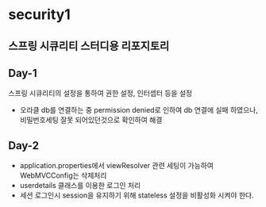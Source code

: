 # security1

## 스프링 시큐리티 스터디용 리포지토리

## Day-1

스프링 시큐리티의 설정을 통하여 권한 설정, 인터셉터 등을 설정
- 오라클 db를 연결하는 중 permission denied로 인하여 db 연결에 실패 하였으나, 비밀번호세팅 잘못 되어있던것으로 확인하여 해결

## Day-2
- application.properties에서 viewResolver 관련 세팅이 가능하여 WebMVCConfig는 삭제처리
- userdetails 클래스를 이용한 로그인 처리
- 세션 로그인시 session을 유지하기 위해 stateless 설정을 비활성화 시켜야 한다.